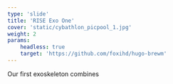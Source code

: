 ```yaml
---
type: 'slide'
title: 'RISE Exo One'
cover: 'static/cybathlon_picpool_1.jpg'
weight: 2
params:
    headless: true
    target: 'https://github.com/foxihd/hugo-brewm'
---
```


Our first exoskeleton combines